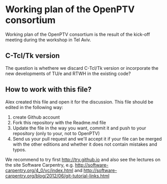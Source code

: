 Working plan of the OpenPTV consortium
============

Working plan of the OpenPTV consortium is the result of the kick-off meeting during the workshop in Tel Aviv. 


## C-Tcl/Tk version

The question is whethere we  discard C-Tcl/Tk version or incorporate the new developments of TU/e and RTWH
in the existing code?



## How to work with this file? 

Alex created this file and open it for the discussion. This file should be edited in the following way: 

1. create Github account
2. Fork this repository with the Readme.md file
3. Update the file in the way you want, commit it and push to your repository (only to your, not to OpenPTV)
4. Send us your pull request and we'll accept it if your file can be merged with the other editions and whether it does not contain mistakes and typos.

We recommend to try first http://try.github.io and also see the lectures on the site Software Carpentry, e.g. http://software-carpentry.org/4_0/vc/index.html and http://software-carpentry.org/blog/2012/06/git-tutorial-links.html
